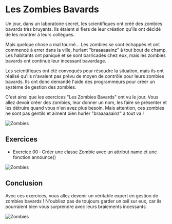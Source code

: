 # Les Zombies Bavards

Un jour, dans un laboratoire secret, les scientifiques ont créé des zombies bavards très bruyants. Ils étaient si fiers de leur création qu'ils ont décidé de les montrer à leurs collègues.

Mais quelque chose a mal tourné... Les zombies se sont échappés et ont commencé à errer dans la ville, hurlant "braaaaaainz" à tout bout de champ. Les habitants ont paniqué et se sont barricadés chez eux, mais les zombies bavards ont continué leur incessant bavardage.

Les scientifiques ont été convoqués pour résoudre la situation, mais ils ont réalisé qu'ils n'avaient pas prévu de moyen de contrôle pour leurs zombies bavards. Ils ont donc demandé l'aide des programmeurs pour créer un système de gestion des zombies.

C'est ainsi que les exercices "Les Zombies Bavards" ont vu le jour. Vous allez devoir créer des zombies, leur donner un nom, les faire se présenter et les détruire quand vous n'en avez plus besoin. Mais attention, ces zombies ne sont pas gentils et aiment bien hurler "braaaaaainz" à tout va !

![Zombies](https://media.giphy.com/media/giZ7zH2xAWOvu/giphy.gif)

## Exercices

- Exercice 00 : Créer une classe Zombie avec un attribut name et une fonction announce()

![Zombies](https://media.giphy.com/media/3ohze3OwLIVwRJfWJy/giphy.gif)

## Conclusion

Avec ces exercices, vous allez devenir un véritable expert en gestion de zombies bavards ! N'oubliez pas de toujours garder un œil sur eux, car ils pourraient bien vous surprendre avec leurs braiements incessants.

![Zombies](https://media.giphy.com/media/ZHhTr43XGzPWY/giphy.gif)

